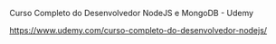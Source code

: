
  Curso Completo do Desenvolvedor NodeJS e MongoDB - Udemy

  https://www.udemy.com/curso-completo-do-desenvolvedor-nodejs/
